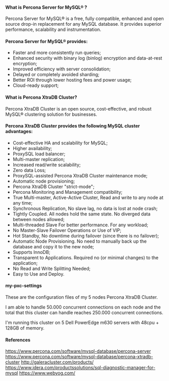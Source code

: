 #### What is Percona Server for MySQL® ?
Percona Server for MySQL® is a free, fully compatible, enhanced and open source drop-in replacement for any MySQL database. It provides superior performance, scalability and instrumentation.

#### Percona Server for MySQL® provides:
* Faster and more consistently run queries;
* Enhanced security with binary log (binlog) encryption and data-at-rest encryption;
* Improved efficiency with server consolidation;
* Delayed or completely avoided sharding;
* Better ROI through lower hosting fees and power usage;
* Cloud-ready support;

#### What is Percona XtraDB Cluster?
Percona XtraDB Cluster is an open source, cost-effective, and robust MySQL® clustering solution for businesses.

#### Percona XtraDB Cluster provides the following MySQL cluster advantages:
* Cost-effective HA and scalability for MySQL;
* Higher availability;
* ProxySQL load balancer;
* Multi-master replication;
* Increased read/write scalability;
* Zero data Loss;
* ProxySQL-assisted Percona XtraDB Cluster maintenance mode;
* Automatic node provisioning;
* Percona XtraDB Cluster "strict-mode";
* Percona Monitoring and Management compatibility;
* True Multi-master, Active-Active Cluster, Read and write to any node at any time;
* Synchronous Replication, No slave lag, no data is lost at node crash;
* Tightly Coupled. All nodes hold the same state. No diverged data between nodes allowed;
* Multi-threaded Slave For better performance. For any workload;
* No Master-Slave Failover Operations or Use of VIP;
* Hot Standby, No downtime during failover (since there is no failover);
* Automatic Node Provisioning. No need to manually back up the database and copy it to the new node;
* Supports InnoDB;
* Transparent to Applications. Required no (or minimal changes) to the application;
* No Read and Write Splitting Needed;
* Easy to Use and Deploy.

#### my-pxc-settings
These are the configuration files of my 5 nodes Percona XtraDB Cluster.

I am able to handle 50.000 concurrent connections on each node and the total that this cluster can handle reaches 250.000 concurrent connections.

I'm running this cluster on 5 Dell PowerEdge m630 servers with 48cpu + 128GB of memory.


#### References 
https://www.percona.com/software/mysql-database/percona-server
https://www.percona.com/software/mysql-database/percona-xtradb-cluster
http://galeracluster.com/products/
https://www.idera.com/productssolutions/sql-diagnostic-manager-for-mysql
https://www.webyog.com/
